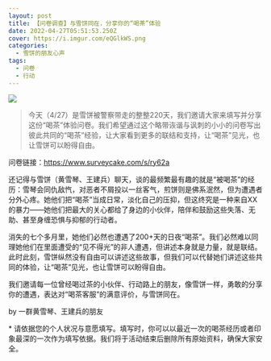 ```yaml
---
layout: post
title: 【问卷调查】与雪饼同在，分享你的“喝茶”体验
date: 2022-04-27T05:51:53.250Z
cover: https://i.imgur.com/eQGlkWS.png
categories:
  - 雪饼的朋友心声
tags:
  - 问卷
  - 行动
---
```

![](https://i.imgur.com/eQGlkWS.png)

> 今天（4/27）是雪饼被警察带走的整整220天，我们邀请大家来填写并分享这份“喝茶”体验问卷。我们希望通过这个略带诙谐与讽刺的小小的问卷写出彼此共同的“喝茶”经验，让大家看到更多的联结和支持，让“喝茶”见光，也让雪饼可以盼得自由。

<!-- more -->

问卷链接：https://www.surveycake.com/s/ry62a

还记得与雪饼（黄雪琴、王建兵）聊天，谈的最频繁最有趣的就是“被喝茶”的经历：雪琴会同仇敌忾，对恶者不屑投以一丝客气，煎饼则是佛系泯然，但为遭遇者分外心疼。她他们把“喝茶”当成日常，淡化自己的压抑，但这终究是一种来自XX的暴力——她他们把最大的关心都给了身边的小伙伴，陪伴和鼓励这些失落、无助、甚至身缠恐惧与抑郁的行动者。

消失的七个多月里，她他们必然也遭遇了200+天的日夜“喝茶”。我们必然难以同理她他们在里面遭受的“见不得光”的非人遭遇，但讲述本身就是力量，就是联结。此时此刻，雪饼纵然没有自由可以讲述这些故事，但我们可以代替她们讲述这些共同的体验，让“喝茶”见光，也让雪饼可以盼得自由。

我们邀请每一位曾经喝过茶的小伙伴、行动路上的朋友，像雪饼一样，勇敢的分享你的遭遇，表达对“喝茶客服”的满意评价，与雪饼同在。

by 一群黄雪琴、王建兵的朋友

\* 请依据您的个人状况与意愿填写。填写时，你可以以最近一次的喝茶经历或者印象最深的一次作为填写依据。我们将于活动结束后删除所有原始资料，确保大家安全。